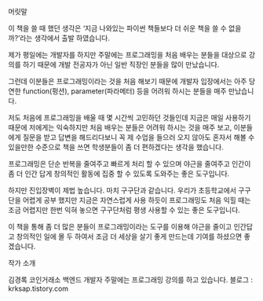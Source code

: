 머릿말

이 책을 쓸 때 했던 생각은 ‘지금 나와있는 파이썬 책들보다 더 쉬운 책을 쓸 수 없을까?’라는 생각에서 출발 하였습니다.

 

제가 평일에는 개발자를 하지만 주말에는 프로그래밍을 처음 배우는 분들을 대상으로 강의를 하기 때문에 개발 전공자가 아닌 일반 직장인 분들을 많이 만났습니다.

 

그런데 이분들은 프로그래밍이라는 것을 처음 해보기 때문에 개발자 입장에서는 아주 당연한 function(펑션), parameter(파라메터) 등을 어려워 하시는 분들을 매주 만났습니다.
 

저도 처음에 프로그래밍을 배울 때 몇 시간씩 고민하던 것들인데 지금은 매일 사용하기 때문에 저에게는 익숙하지만 처음 배우는 분들은 어려워 하시는 것을 매주 보고, 이분들에게 질문을 받고 답변을 해드리다보니 꼭 제 수업을 들으러 오지 않아도 혼자서 해볼 수 있을만한 수준으로 책을 쓰면 학생분들이 좀 더 편하겠다는 생각을 했습니다.

 

프로그래밍은 단순 반복을 줄여주고 빠르게 처리 할 수 있으며 야근을 줄여주고 인간이 좀 더 인간 답게 창의적인 활동에 집중 할 수 있도록 도와주는 좋은 도구입니다.

 

하지만 진입장벽이 제법 높습니다. 마치 구구단과 같습니다. 우리가 초등학교에서 구구단을 어렵게 공부 했지만 지금은 자연스럽게 사용 하듯이 프로그래밍도 처음 익힐 때는 조금 어렵지만 한번 익혀 놓으면 구구단처럼 평생 사용할 수 있는 좋은 도구입니다.

 

이 책을 통해 좀 더 많은 분들이 프로그래밍이라는 도구를 이용해 야근을 줄이고 인간답고 창의적인 일에 몰 두 하여서 조금 더 세상을 살기 좋게 만드는데 기여를 하셨으면 좋겠습니다.


 

작가 소개

김경록
코인거래소 백엔드 개발자
주말에는 프로그래밍 강의를 하고 있습니다.
블로그 : krksap.tistory.com
